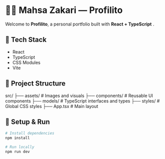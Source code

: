 # 👩‍💻 Mahsa Zakari — Profilito

Welcome to **Profilito**, a personal portfolio built with **React + TypeScript** .


## 📐 Tech Stack

- React
- TypeScript
- CSS Modules
- Vite

## 📁 Project Structure

src/
├── assets/        # Images and visuals
├── components/    # Reusable UI components
├── models/        # TypeScript interfaces and types
├── styles/        # Global CSS styles
├── App.tsx        # Main layout


## 🚀 Setup & Run

```bash
# Install dependencies
npm install

# Run locally
npm run dev